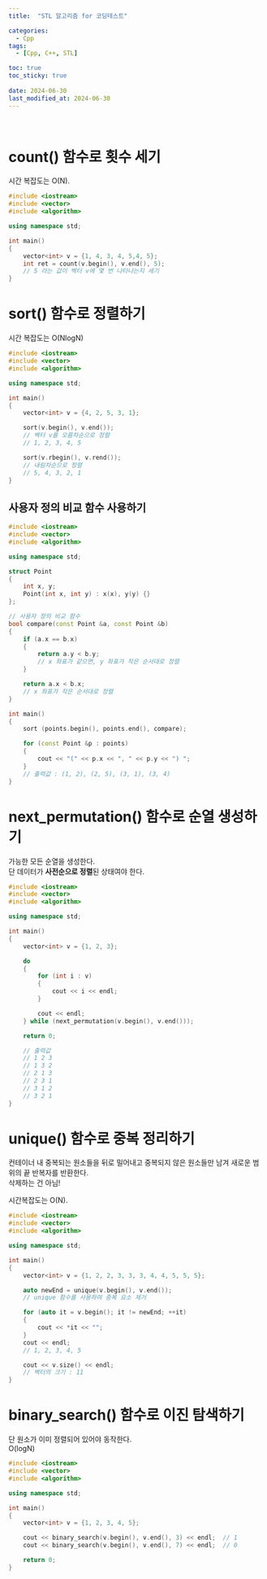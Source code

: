 ```yaml
---
title:  "STL 알고리즘 for 코딩테스트"

categories:
  - Cpp
tags:
  - [Cpp, C++, STL]

toc: true
toc_sticky: true
 
date: 2024-06-30
last_modified_at: 2024-06-30
---
```


<br>

# count() 함수로 횟수 세기

시간 복잡도는 O(N).

```cpp
#include <iostream>
#include <vector>
#include <algorithm>

using namespace std;

int main()
{
    vector<int> v = {1, 4, 3, 4, 5,4, 5};
    int ret = count(v.begin(), v.end(), 5);
    // 5 라는 값이 벡터 v에 몇 번 나타나는지 세기
}
```

# sort() 함수로 정렬하기

시간 복잡도는 O(NlogN)

```cpp
#include <iostream>
#include <vector>
#include <algorithm>

using namespace std;

int main()
{
    vector<int> v = {4, 2, 5, 3, 1};

    sort(v.begin(), v.end());
    // 벡터 v를 오름차순으로 정렬
    // 1, 2, 3, 4, 5

    sort(v.rbegin(), v.rend());
    // 내림차순으로 정렬
    // 5, 4, 3, 2, 1
}
```

## 사용자 정의 비교 함수 사용하기

```cpp
#include <iostream>
#include <vector>
#include <algorithm>

using namespace std;

struct Point
{
    int x, y;
    Point(int x, int y) : x(x), y(y) {}
};

// 사용자 정의 비교 함수
bool compare(const Point &a, const Point &b)
{
    if (a.x == b.x)
    {
        return a.y < b.y;
        // x 좌표가 같으면, y 좌표가 작은 순서대로 정렬
    }

    return a.x < b.x;
    // x 좌표가 작은 순서대로 정렬
}

int main()
{
    sort (points.begin(), points.end(), compare);

    for (const Point &p : points)
    {
        cout << "(" << p.x << ", " << p.y << ") ";
    }
    // 출력값 : (1, 2), (2, 5), (3, 1), (3, 4)
}
```

# next_permutation() 함수로 순열 생성하기

가능한 모든 순열을 생성한다.  
단 데이터가 <b>사전순으로 정렬</b>된 상태여야 한다.  

```cpp
#include <iostream>
#include <vector>
#include <algorithm>

using namespace std;

int main()
{
    vector<int> v = {1, 2, 3};

    do
    {
        for (int i : v)
        {
            cout << i << endl;
        }

        cout << endl;
    } while (next_permutation(v.begin(), v.end()));

    return 0;

    // 출력값
    // 1 2 3
    // 1 3 2
    // 2 1 3
    // 2 3 1
    // 3 1 2
    // 3 2 1
}
```

# unique() 함수로 중복 정리하기

컨테이너 내 중복되는 원소들을 뒤로 밀어내고 중복되지 않은 원소들만 남겨 새로운 범위의 끝 반복자를 반환한다.  
삭제하는 건 아님!  

시간복잡도는 O(N).

```cpp
#include <iostream>
#include <vector>
#include <algorithm>

using namespace std;

int main()
{
    vector<int> v = {1, 2, 2, 3, 3, 3, 4, 4, 5, 5, 5};

    auto newEnd = unique(v.begin(), v.end());
    // unique 함수를 사용하여 중복 요소 제거

    for (auto it = v.begin(); it != newEnd; ++it)
    {
        cout << *it << "";
    }
    cout << endl;
    // 1, 2, 3, 4, 5

    cout << v.size() << endl;
    // 벡터의 크기 : 11
}
```

# binary_search() 함수로 이진 탐색하기

단 원소가 이미 정렬되어 있어야 동작한다.  
O(logN)  

```cpp
#include <iostream>
#include <vector>
#include <algorithm>

using namespace std;

int main()
{
    vector<int> v = {1, 2, 3, 4, 5};

    cout << binary_search(v.begin(), v.end(), 3) << endl;  // 1
    cout << binary_search(v.begin(), v.end(), 7) << endl;  // 0

    return 0;
}
```